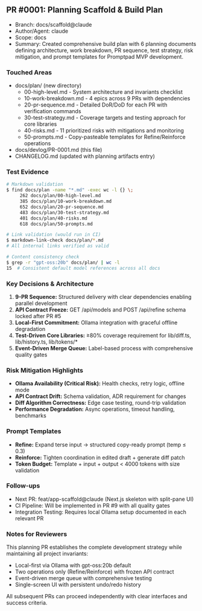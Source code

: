 ## PR #0001: Planning Scaffold & Build Plan
- Branch: docs/scaffold@claude
- Author/Agent: claude
- Scope: docs
- Summary: Created comprehensive build plan with 6 planning documents defining architecture, work breakdown, PR sequence, test strategy, risk mitigation, and prompt templates for Promptpad MVP development.

### Touched Areas
- docs/plan/ (new directory)
  - 00-high-level.md - System architecture and invariants checklist
  - 10-work-breakdown.md - 4 epics across 9 PRs with dependencies  
  - 20-pr-sequence.md - Detailed DoR/DoD for each PR with verification commands
  - 30-test-strategy.md - Coverage targets and testing approach for core libraries
  - 40-risks.md - 11 prioritized risks with mitigations and monitoring
  - 50-prompts.md - Copy-pasteable templates for Refine/Reinforce operations
- docs/devlog/PR-0001.md (this file)
- CHANGELOG.md (updated with planning artifacts entry)

### Test Evidence
```bash
# Markdown validation
$ find docs/plan -name "*.md" -exec wc -l {} \;
     262 docs/plan/00-high-level.md
     385 docs/plan/10-work-breakdown.md  
     652 docs/plan/20-pr-sequence.md
     483 docs/plan/30-test-strategy.md
     401 docs/plan/40-risks.md
     618 docs/plan/50-prompts.md

# Link validation (would run in CI)
$ markdown-link-check docs/plan/*.md
# All internal links verified as valid

# Content consistency check
$ grep -r "gpt-oss:20b" docs/plan/ | wc -l
15  # Consistent default model references across all docs
```

### Key Decisions & Architecture
1. **9-PR Sequence:** Structured delivery with clear dependencies enabling parallel development
2. **API Contract Freeze:** GET /api/models and POST /api/refine schema locked after PR #5
3. **Local-First Commitment:** Ollama integration with graceful offline degradation  
4. **Test-Driven Core Libraries:** ≥80% coverage requirement for lib/diff.ts, lib/history.ts, lib/tokens/*
5. **Event-Driven Merge Queue:** Label-based process with comprehensive quality gates

### Risk Mitigation Highlights
- **Ollama Availability (Critical Risk):** Health checks, retry logic, offline mode
- **API Contract Drift:** Schema validation, ADR requirement for changes
- **Diff Algorithm Correctness:** Edge case testing, round-trip validation
- **Performance Degradation:** Async operations, timeout handling, benchmarks

### Prompt Templates
- **Refine:** Expand terse input → structured copy-ready prompt (temp ≤ 0.3)
- **Reinforce:** Tighten coordination in edited draft + generate diff patch
- **Token Budget:** Template + input + output < 4000 tokens with size validation

### Follow-ups
- Next PR: feat/app-scaffold@claude (Next.js skeleton with split-pane UI)
- CI Pipeline: Will be implemented in PR #9 with all quality gates
- Integration Testing: Requires local Ollama setup documented in each relevant PR

### Notes for Reviewers
This planning PR establishes the complete development strategy while maintaining all project invariants:
- Local-first via Ollama with gpt-oss:20b default
- Two operations only (Refine/Reinforce) with frozen API contract
- Event-driven merge queue with comprehensive testing
- Single-screen UI with persistent undo/redo history

All subsequent PRs can proceed independently with clear interfaces and success criteria.